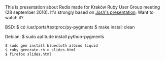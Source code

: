 This is presentation about Redis made for Kraków Ruby User Group meeting (28 september 2010).
It's strongly based on [Josh's presentation](http://github.com/joshbuddy/padrino-presentation). 
Want to watch it?

BSD:
    $ cd /usr/ports/textproc/py-pygments
    $ make install clean

Debian:
    $ sudo aptitude install python-pygments

    $ sudo gem install bluecloth albino liquid
    $ ruby generate.rb > slides.html
    $ firefox slides.html
